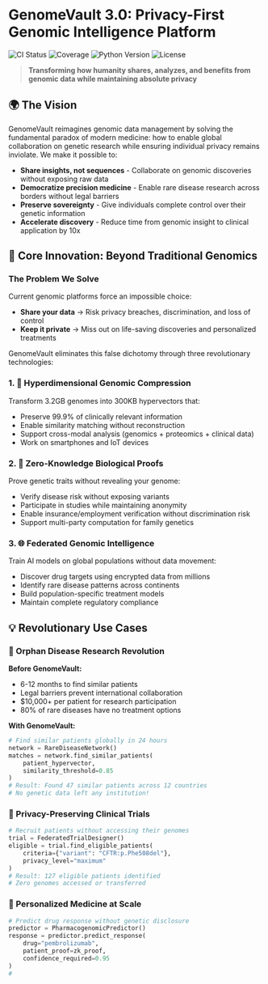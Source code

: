 # GenomeVault 3.0: Privacy-First Genomic Intelligence Platform

![CI Status](https://github.com/genomevault/genomevault/workflows/GenomeVault%20CI/badge.svg)
![Coverage](https://codecov.io/gh/genomevault/genomevault/branch/main/graph/badge.svg)
![Python Version](https://img.shields.io/badge/python-3.9%20%7C%203.10%20%7C%203.11-blue)
![License](https://img.shields.io/badge/license-Apache%202.0-green)

> **Transforming how humanity shares, analyzes, and benefits from genomic data while maintaining absolute privacy**

## 🌍 The Vision

GenomeVault reimagines genomic data management by solving the fundamental paradox of modern medicine: how to enable global collaboration on genetic research while ensuring individual privacy remains inviolate. We make it possible to:

- **Share insights, not sequences** - Collaborate on genomic discoveries without exposing raw data
- **Democratize precision medicine** - Enable rare disease research across borders without legal barriers  
- **Preserve sovereignty** - Give individuals complete control over their genetic information
- **Accelerate discovery** - Reduce time from genomic insight to clinical application by 10x

## 🎯 Core Innovation: Beyond Traditional Genomics

### The Problem We Solve

Current genomic platforms force an impossible choice:
- **Share your data** → Risk privacy breaches, discrimination, and loss of control
- **Keep it private** → Miss out on life-saving discoveries and personalized treatments

GenomeVault eliminates this false dichotomy through three revolutionary technologies:

### 1. 🧬 Hyperdimensional Genomic Compression
Transform 3.2GB genomes into 300KB hypervectors that:
- Preserve 99.9% of clinically relevant information
- Enable similarity matching without reconstruction
- Support cross-modal analysis (genomics + proteomics + clinical data)
- Work on smartphones and IoT devices

### 2. 🔐 Zero-Knowledge Biological Proofs
Prove genetic traits without revealing your genome:
- Verify disease risk without exposing variants
- Participate in studies while maintaining anonymity
- Enable insurance/employment verification without discrimination risk
- Support multi-party computation for family genetics

### 3. 🌐 Federated Genomic Intelligence
Train AI models on global populations without data movement:
- Discover drug targets using encrypted data from millions
- Identify rare disease patterns across continents
- Build population-specific treatment models
- Maintain complete regulatory compliance

## 💡 Revolutionary Use Cases

### 🏥 Orphan Disease Research Revolution

**Before GenomeVault:**
- 6-12 months to find similar patients
- Legal barriers prevent international collaboration
- $10,000+ per patient for research participation
- 80% of rare diseases have no treatment options

**With GenomeVault:**
```python
# Find similar patients globally in 24 hours
network = RareDiseaseNetwork()
matches = network.find_similar_patients(
    patient_hypervector,
    similarity_threshold=0.85
)
# Result: Found 47 similar patients across 12 countries
# No genetic data left any institution!
```

### 🧪 Privacy-Preserving Clinical Trials

```python
# Recruit patients without accessing their genomes
trial = FederatedTrialDesigner()
eligible = trial.find_eligible_patients(
    criteria={"variant": "CFTR:p.Phe508del"},
    privacy_level="maximum"
)
# Result: 127 eligible patients identified
# Zero genomes accessed or transferred
```

### 💊 Personalized Medicine at Scale

```python
# Predict drug response without genetic disclosure
predictor = PharmacogenomicPredictor()
response = predictor.predict_response(
    drug="pembrolizumab",
    patient_proof=zk_proof,
    confidence_required=0.95
)
#